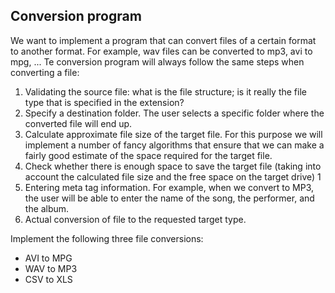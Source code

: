 ## Conversion program
We want to implement a program that can convert files of a certain format to another
format. For example, wav files can be converted to mp3, avi to mpg, ... Te conversion
program will always follow the same steps when converting a file:

1. Validating the source file: what is the file structure; is it really the file type that is
   specified in the extension?
2. Specify a destination folder. The user selects a specific folder where the converted
   file will end up.
3. Calculate approximate file size of the target file. For this purpose we will implement
   a number of fancy algorithms that ensure that we can make a fairly good estimate
   of the space required for the target file.
4. Check whether there is enough space to save the target file (taking into account
   the calculated file size and the free space on the target drive)
   1
5. Entering meta tag information. For example, when we convert to MP3, the user
   will be able to enter the name of the song, the performer, and the album.
6. Actual conversion of file to the requested target type.

Implement the following three file conversions:
- AVI to MPG
- WAV to MP3
- CSV to XLS